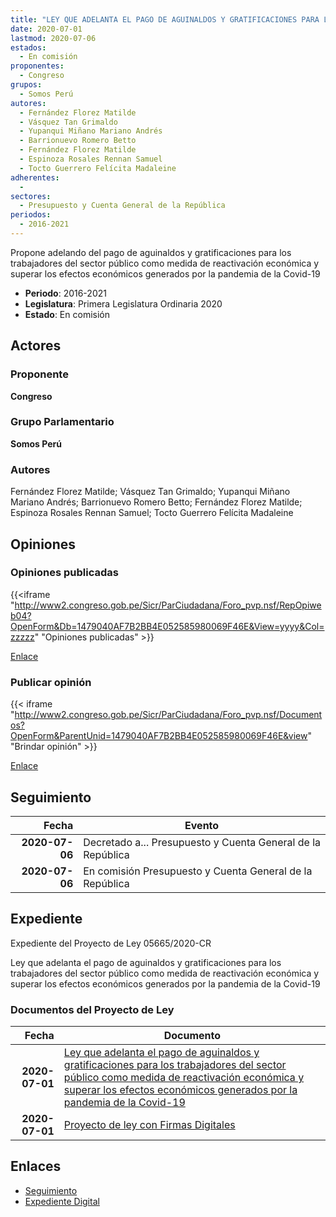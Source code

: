 ```yaml
---
title: "LEY QUE ADELANTA EL PAGO DE AGUINALDOS Y GRATIFICACIONES PARA LOS TRABAJADORES DEL SECTOR PÚBLICO COMO MEDIDA DE REACTIVACIÓN ECONÓMICA Y SUPERAR LOS EFECTOS GENERADOS POR LA PANDEMIA DE LA COVID-19"
date: 2020-07-01
lastmod: 2020-07-06
estados: 
  - En comisión
proponentes: 
  - Congreso
grupos: 
  - Somos Perú
autores: 
  - Fernández Florez Matilde
  - Vásquez Tan Grimaldo
  - Yupanqui Miñano Mariano Andrés
  - Barrionuevo Romero Betto
  - Fernández Florez Matilde
  - Espinoza Rosales Rennan Samuel
  - Tocto Guerrero Felícita Madaleine
adherentes: 
  - 
sectores: 
  - Presupuesto y Cuenta General de la República
periodos: 
  - 2016-2021
---
```


Propone adelando del pago de aguinaldos y gratificaciones para los trabajadores del sector público como medida de reactivación económica y superar los efectos económicos generados por la pandemia de la Covid-19

- **Periodo**: 2016-2021
- **Legislatura**: Primera Legislatura Ordinaria 2020
- **Estado**: En comisión

## Actores

### Proponente

**Congreso**

### Grupo Parlamentario

**Somos Perú**

### Autores

Fernández Florez Matilde; Vásquez Tan Grimaldo; Yupanqui Miñano Mariano Andrés; Barrionuevo Romero Betto; Fernández Florez Matilde; Espinoza Rosales Rennan Samuel; Tocto Guerrero Felícita Madaleine


## Opiniones

### Opiniones publicadas

{{<iframe "http://www2.congreso.gob.pe/Sicr/ParCiudadana/Foro_pvp.nsf/RepOpiweb04?OpenForm&Db=1479040AF7B2BB4E052585980069F46E&View=yyyy&Col=zzzzz" "Opiniones publicadas" >}}

[Enlace](http://www2.congreso.gob.pe/Sicr/ParCiudadana/Foro_pvp.nsf/RepOpiweb04?OpenForm&Db=1479040AF7B2BB4E052585980069F46E&View=yyyy&Col=zzzzz)
### Publicar opinión

{{< iframe "http://www2.congreso.gob.pe/Sicr/ParCiudadana/Foro_pvp.nsf/Documentos?OpenForm&ParentUnid=1479040AF7B2BB4E052585980069F46E&view" "Brindar opinión" >}}

[Enlace](http://www2.congreso.gob.pe/Sicr/ParCiudadana/Foro_pvp.nsf/Documentos?OpenForm&ParentUnid=1479040AF7B2BB4E052585980069F46E&view)

## Seguimiento

| Fecha | Evento |
|------:|--------|
| **2020-07-06** | Decretado a... Presupuesto y Cuenta General de la República|
| **2020-07-06** | En comisión Presupuesto y Cuenta General de la República|


## Expediente

Expediente del Proyecto de Ley 05665/2020-CR

Ley que adelanta el pago de aguinaldos y gratificaciones para los trabajadores del sector público como medida de reactivación económica y superar los efectos económicos generados por la pandemia de la Covid-19


### Documentos del Proyecto de Ley

| Fecha | Documento |
|------:|--------|
| **2020-07-01** | [Ley que adelanta el pago de aguinaldos y gratificaciones para los trabajadores del sector público como medida de reactivación económica y superar los efectos económicos generados por la pandemia de la Covid-19](http://www.leyes.congreso.gob.pe/Documentos/2016_2021/Proyectos_de_Ley_y_de_Resoluciones_Legislativas/PL05665-20200701.pdf) |
| **2020-07-01** | [Proyecto de ley con Firmas Digitales](http://www.leyes.congreso.gob.pe/Documentos/2016_2021/Proyectos_de_Ley_y_de_Resoluciones_Legislativas/Proyectos_Firmas_digitales/PL05665.pdf) |

## Enlaces 

- [Seguimiento](http://www2.congreso.gob.pe/Sicr/TraDocEstProc/CLProLey2016.nsf/f7fff46988ca05b1052578e100829cc7/1ceee7a556def9b105258598007c8c6c?OpenDocument)
- [Expediente Digital](http://www2.congreso.gob.pe/Sicr/TraDocEstProc/CLProLey2016.nsf/f7fff46988ca05b1052578e100829cc7/1ceee7a556def9b105258598007c8c6c?OpenDocument&Click=05257FB7005EB655.eb71d0cf91d8294e05256cdf006b5706/$Body/0.1C6C)
